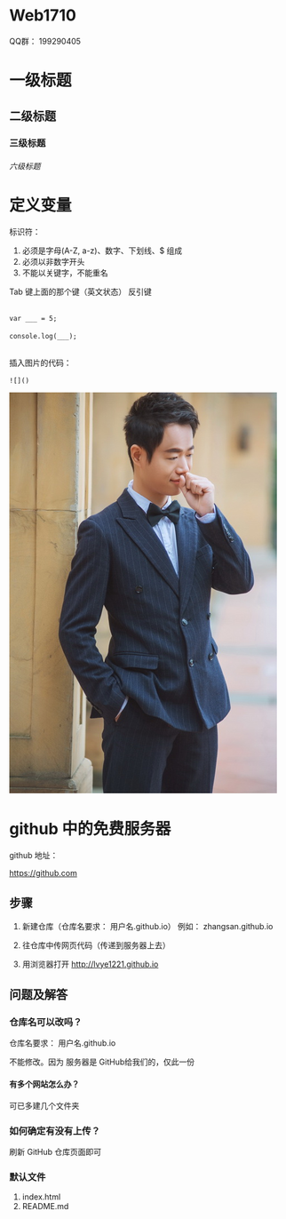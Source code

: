 # Web1710

QQ群： 199290405


# 一级标题
## 二级标题
### 三级标题
###### 六级标题

# 定义变量


标识符：
1. 必须是字母(A-Z, a-z)、数字、下划线、$ 组成
2. 必须以非数字开头 
3. 不能以关键字，不能重名


Tab 键上面的那个键（英文状态） 反引键 

```

var ___ = 5;

console.log(___);


```

插入图片的代码：

```
![]()
```

![](1.jpg)


# github 中的免费服务器

github 地址：

https://github.com

## 步骤

1. 新建仓库（仓库名要求： 用户名.github.io）
				例如： zhangsan.github.io

2. 往仓库中传网页代码（传递到服务器上去）

3. 用浏览器打开 http://lvye1221.github.io


## 问题及解答

### 仓库名可以改吗？

仓库名要求： 用户名.github.io

不能修改。因为 服务器是 GitHub给我们的，仅此一份

#### 有多个网站怎么办？
可已多建几个文件夹


### 如何确定有没有上传？

刷新 GitHub 仓库页面即可

### 默认文件
1. index.html
2. README.md
